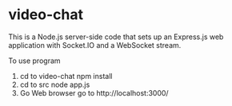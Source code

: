 # video-chat
This is a Node.js server-side code that sets up an Express.js web application with Socket.IO and a WebSocket stream.

To use program 

1. cd to video-chat npm install
2. cd to src node app.js
3. Go Web browser go to http://localhost:3000/